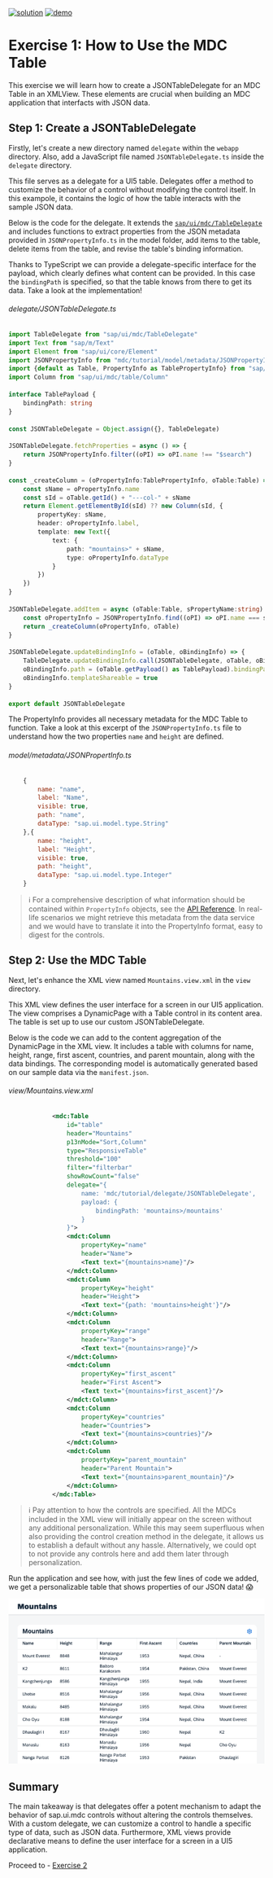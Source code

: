 [![solution](https://flat.badgen.net/badge/solution/available/green?icon=github)](webapp)
[![demo](https://flat.badgen.net/badge/demo/deployed/blue?icon=github)](https://sap-samples.github.io/ui5-mdc-json-tutorial/ex1/dist)
# Exercise 1: How to Use the MDC Table

This exercise we will learn how to create a JSONTableDelegate for an MDC Table in an XMLView. These elements are crucial when building an MDC application that interfacts with JSON data.

## Step 1: Create a JSONTableDelegate

Firstly, let's create a new directory named `delegate` within the `webapp` directory. Also, add a JavaScript file named `JSONTableDelegate.ts` inside the `delegate` directory.

This file serves as a delegate for a UI5 table. Delegates offer a method to customize the behavior of a control without modifying the control itself. In this exampole, it contains the logic of how the table interacts with the sample JSON data.

Below is the code for the delegate. It extends the [`sap/ui/mdc/TableDelegate`](https://sdk.openui5.org/api/module:sap/ui/mdc/TableDelegate) and includes functions to extract properties from the JSON metadata provided in `JSONPropertyInfo.ts` in the model folder, add items to the table, delete items from the table, and revise the table's binding information.

Thanks to TypeScript we can provide a delegate-specific interface for the payload, which clearly defines what content can be provided. In this case the `bindingPath` is specified, so that the table knows from there to get its data. Take a look at the implementation!
###### delegate/JSONTableDelegate.ts
```typescript
import TableDelegate from "sap/ui/mdc/TableDelegate"
import Text from "sap/m/Text"
import Element from "sap/ui/core/Element"
import JSONPropertyInfo from "mdc/tutorial/model/metadata/JSONPropertyInfo"
import {default as Table, PropertyInfo as TablePropertyInfo} from "sap/ui/mdc/Table"
import Column from "sap/ui/mdc/table/Column"

interface TablePayload {
	bindingPath: string
}

const JSONTableDelegate = Object.assign({}, TableDelegate)

JSONTableDelegate.fetchProperties = async () => {
	return JSONPropertyInfo.filter((oPI) => oPI.name !== "$search")
}

const _createColumn = (oPropertyInfo:TablePropertyInfo, oTable:Table) => {
	const sName = oPropertyInfo.name
	const sId = oTable.getId() + "---col-" + sName
	return Element.getElementById(sId) ?? new Column(sId, {
		propertyKey: sName,
		header: oPropertyInfo.label,
		template: new Text({
			text: {
				path: "mountains>" + sName,
				type: oPropertyInfo.dataType
			}
		})
	})
}

JSONTableDelegate.addItem = async (oTable:Table, sPropertyName:string) => {
	const oPropertyInfo = JSONPropertyInfo.find((oPI) => oPI.name === sPropertyName)
	return _createColumn(oPropertyInfo, oTable)
}

JSONTableDelegate.updateBindingInfo = (oTable, oBindingInfo) => {
	TableDelegate.updateBindingInfo.call(JSONTableDelegate, oTable, oBindingInfo)
	oBindingInfo.path = (oTable.getPayload() as TablePayload).bindingPath
	oBindingInfo.templateShareable = true
}

export default JSONTableDelegate
```
The PropertyInfo provides all necessary metadata for the MDC Table to function. Take a look at this excerpt of the `JSONPropertyInfo.ts` file to understand how the two properties `name` and `height` are defined.
###### model/metadata/JSONPropertInfo.ts
```js
	{
		name: "name",
		label: "Name",
		visible: true,
		path: "name",
		dataType: "sap.ui.model.type.String"
	},{
		name: "height",
		label: "Height",
		visible: true,
		path: "height",
		dataType: "sap.ui.model.type.Integer"
	}
```
>ℹ️ For a comprehensive description of what information should be contained within `PropertyInfo` objects, see the [API Reference](https://sdk.openui5.org/api/sap.ui.mdc.table.PropertyInfo). In real-life scenarios we might retrieve this metadata from the data service and we would have to translate it into the PropertyInfo format, easy to digest for the controls.
## Step 2: Use the MDC Table

Next, let's enhance the XML view named `Mountains.view.xml` in the `view` directory.

This XML view defines the user interface for a screen in our UI5 application. The view comprises a DynamicPage with a Table control in its content area. The table is set up to use our custom JSONTableDelegate.

Below is the code we can add to the content aggregation of the DynamicPage in the XML view. It includes a table with columns for name, height, range, first ascent, countries, and parent mountain, along with the data bindings. The corresponding model is automatically generated based on our sample data via the `manifest.json`.
###### view/Mountains.view.xml
```xml
			<mdc:Table
				id="table"
				header="Mountains"
				p13nMode="Sort,Column"
				type="ResponsiveTable"
				threshold="100"
				filter="filterbar"
				showRowCount="false"
				delegate="{
					name: 'mdc/tutorial/delegate/JSONTableDelegate',
					payload: {
						bindingPath: 'mountains>/mountains'
					}
				}">
				<mdct:Column
					propertyKey="name"
					header="Name">
					<Text text="{mountains>name}"/>
				</mdct:Column>
				<mdct:Column
					propertyKey="height"
					header="Height">
					<Text text="{path: 'mountains>height'}"/>
				</mdct:Column>
				<mdct:Column
					propertyKey="range"
					header="Range">
					<Text text="{mountains>range}"/>
				</mdct:Column>
				<mdct:Column
					propertyKey="first_ascent"
					header="First Ascent">
					<Text text="{mountains>first_ascent}"/>
				</mdct:Column>
				<mdct:Column
					propertyKey="countries"
					header="Countries">
					<Text text="{mountains>countries}"/>
				</mdct:Column>
				<mdct:Column
					propertyKey="parent_mountain"
					header="Parent Mountain">
					<Text text="{mountains>parent_mountain}"/>
				</mdct:Column>
			</mdc:Table>
```
> ℹ️ Pay attention to how the controls are specified. All the MDCs included in the XML view will initially appear on the screen without any additional personalization. While this may seem superfluous when also providing the control creation method in the delegate, it allows us to establish a default without any hassle. Alternatively, we could opt to not provide any controls here and add them later through personalization.

Run the application and see how, with just the few lines of code we added, we get a personalizable table that shows properties of our JSON data! 😱

![Exercise 1 Result](ex1.png)
## Summary

The main takeaway is that delegates offer a potent mechanism to adapt the behavior of sap.ui.mdc controls without altering the controls themselves. With a custom delegate, we can customize a control to handle a specific type of data, such as JSON data. Furthermore, XML views provide declarative means to define the user interface for a screen in a UI5 application.

Proceed to - [Exercise 2](../ex2/readme.md)